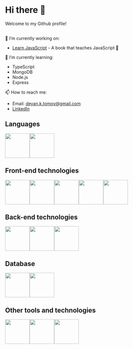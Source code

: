 # Hi there 👋
Welcome to my Github profile!<br /><br />

🔭 I’m currently working on:
* [Learn JavaScript](https://github.com/sumn2u/learn-javascript) - A book that teaches JavaScript 📗

🌱 I’m currently learning:
* TypeScript<br />
* MongoDB<br />
* Node.js<br /> 
* Express<br />

📫 How to reach me:
* Email: deyan.k.tomov@gmail.com<br />
* [LinkedIn](https://www.linkedin.com/in/deyan-tomov-200686316)<br />

## Languages
<div style="display:flex;flex-direction:row;background:`rgb(255, 255, 255)`">
  <img src='https://cdn.jsdelivr.net/gh/devicons/devicon@latest/icons/javascript/javascript-original.svg' height="80" /> 
  <img src='https://cdn.jsdelivr.net/gh/devicons/devicon@latest/icons/typescript/typescript-original.svg' height="80" />
</div>

## Front-end technologies
<div style="display:flex;flex-direction:row;">
  <img src='https://cdn.jsdelivr.net/gh/devicons/devicon@latest/icons/html5/html5-original.svg' height="80" />
  <img src='https://cdn.jsdelivr.net/gh/devicons/devicon@latest/icons/css3/css3-original.svg' height="80" />
  <img src='https://cdn.jsdelivr.net/gh/devicons/devicon@latest/icons/react/react-original.svg' height="80" />
  <img src='https://cdn.jsdelivr.net/gh/devicons/devicon@latest/icons/bootstrap/bootstrap-original.svg' height="80" />
  <img src='https://cdn.jsdelivr.net/gh/devicons/devicon@latest/icons/tailwindcss/tailwindcss-original.svg' height="80" />
</div>

## Back-end technologies
<div style="display:flex;flex-direction:row;">
  <img src='https://cdn.jsdelivr.net/gh/devicons/devicon@latest/icons/nodejs/nodejs-original.svg' height="80" />
  <img src='https://user-images.githubusercontent.com/25181517/183859966-a3462d8d-1bc7-4880-b353-e2cbed900ed6.png' height="80" />
  <img src='https://cdn.jsdelivr.net/gh/devicons/devicon@latest/icons/realm/realm-original.svg' height="80" />
</div>

## Database
<div style="display:flex;flex-direction:row;">
  <img src='https://cdn.jsdelivr.net/gh/devicons/devicon@latest/icons/mongodb/mongodb-original.svg' height="80" />
  <img src='https://cdn.jsdelivr.net/gh/devicons/devicon@latest/icons/firebase/firebase-original.svg' height="80" />
</div>

## Other tools and technologies
<div style="display:flex;flex-direction:row;">
  <img src='https://cdn.jsdelivr.net/gh/devicons/devicon@latest/icons/vscode/vscode-original.svg' height="80" />
  <img src='https://cdn.jsdelivr.net/gh/devicons/devicon@latest/icons/git/git-original.svg' height="80" />
  <img src='https://cdn.jsdelivr.net/gh/devicons/devicon@latest/icons/jest/jest-plain.svg' height="80" />
</div>

<!--
**deyantomov/deyantomov** is a ✨ _special_ ✨ repository because its `README.md` (this file) appears on your GitHub profile.

Here are some ideas to get you started:

- 🔭 I’m currently working on ...
- 🌱 I’m currently learning ...
- 👯 I’m looking to collaborate on ...
- 🤔 I’m looking for help with ...
- 💬 Ask me about ...
- 📫 How to reach me: ...
- 😄 Pronouns: ...
- ⚡ Fun fact: ...
-->
